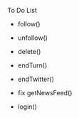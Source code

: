 To Do List

- follow()
- unfollow()
- delete()
- endTurn()
- endTwitter()

- fix getNewsFeed()
- login()